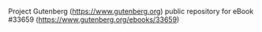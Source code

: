 Project Gutenberg (https://www.gutenberg.org) public repository for eBook #33659 (https://www.gutenberg.org/ebooks/33659)
